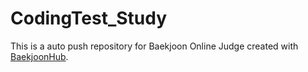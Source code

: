 # CodingTest_Study
This is a auto push repository for Baekjoon Online Judge created with [BaekjoonHub](https://github.com/BaekjoonHub/BaekjoonHub).
